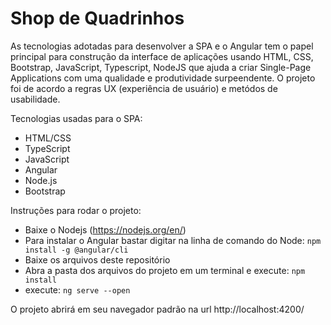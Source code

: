# Shop de Quadrinhos



As tecnologias adotadas para desenvolver a SPA e o Angular tem o papel principal para construção da interface de aplicações usando HTML, CSS, Bootstrap, JavaScript, Typescript, NodeJS que ajuda a criar Single-Page Applications com uma qualidade e produtividade surpeendente.
O projeto foi de acordo a regras UX (experiência de usuário) e metódos de usabilidade.

Tecnologias usadas para o SPA:
- HTML/CSS
- TypeScript
- JavaScript
- Angular
- Node.js
- Bootstrap



Instruções para rodar o projeto:
- Baixe o Nodejs (https://nodejs.org/en/)
- Para instalar o Angular bastar digitar na linha de comando do Node: ```npm install -g @angular/cli```
- Baixe os arquivos deste repositório
- Abra a pasta dos arquivos do projeto em um terminal e execute: ```npm install```
- execute: ```ng serve --open```

O projeto abrirá em seu navegador padrão na url http://localhost:4200/
